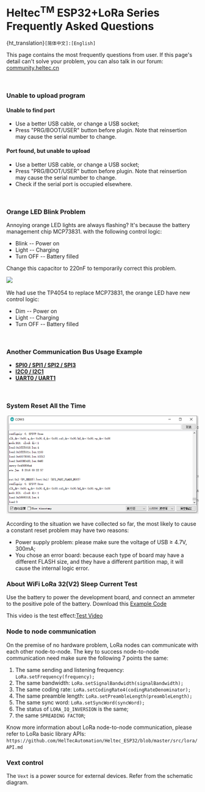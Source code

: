 # Heltec<sup>TM</sup> ESP32+LoRa Series Frequently Asked Questions
{ht_translation}`[简体中文]:[English]`

This page contains the most frequently questions from user. If this page's detail can't solve your problem, you can also talk in our forum: [community.heltec.cn](http://community.heltec.cn/)

&nbsp;

### Unable to upload program
#### Unable to find port
- Use a better USB cable, or change a USB socket;
- Press "PRG/BOOT/USER" button before plugin. Note that reinsertion may cause the serial number to change.
#### Port found, but unable to upload
- Use a better USB cable, or change a USB socket;
- Press "PRG/BOOT/USER" button before plugin. Note that reinsertion may cause the serial number to change.
- Check if the serial port is occupied elsewhere.

&nbsp;

### Orange LED Blink Problem

Annoying orange LED lights are always flashing? It's because the battery management chip MCP73831. with the following control logic:

- Blink -- Power on
- Light -- Charging
- Turn OFF -- Battery filled

Change this capacitor to 220nF to temporarily correct this problem.

![](img/frequently_asked_questions/replcae.png)

We had use the TP4054 to replace MCP73831, the orange LED have new control logic:

- Dim -- Power on
- Light -- Charging
- Turn OFF -- Battery filled

&nbsp;

### Another Communication Bus Usage Example

- **[SPI0 / SPI1 / SPI2 / SPI3](https://github.com/Heltec-Aaron-Lee/WiFi_Kit_series/tree/master/esp32/libraries/SPI/examples/SPI_Multiple_Buses)**
- **[I2C0 / I2C1](https://github.com/HelTecAutomation/Heltec_ESP32/blob/master/examples/ESP32/I2C1_Scanner/I2C1_Scanner.ino)**
- **[UART0 / UART1](https://github.com/HelTecAutomation/Heltec_ESP32/blob/master/examples/ESP32/Serial2/Serial2.ino)**

&nbsp;

### System Reset All the Time

![](img/frequently_asked_questions/resetallthetime.png)

According to the situation we have collected so far, the most likely to cause a constant reset problem may have two reasons:

- Power supply problem: please make sure the voltage of USB ≥ 4.7V, 300mA;
- You chose an error board: because each type of board may have a different FLASH size, and they have a different partition map, it will cause the internal logic error.

### About WiFi LoRa 32(V2) Sleep Current Test

Use the battery to power the development board, and connect an ammeter to the positive pole of the battery. Download this [Example Code](https://github.com/HelTecAutomation/Heltec_ESP32/blob/master/examples/Low_Power/Low_Power.ino)

This video is the test effect:[Test Video](https://v.youku.com/v_show/id_XNDI2NTE1NTQ3Ng==.html?spm=a2h3j.8428770.3416059.1)

### Node to node communication

On the premise of no hardware problem, LoRa nodes can communicate with each other node-to-node. The key to success node-to-node communication need make sure the following 7 points the same:

1.  The same sending and listening frequency: `LoRa.setFrequency(frequency);`
2.  The same bandwidth: `LoRa.setSignalBandwidth(signalBandwidth);`
3.  The same coding rate: `LoRa.setCodingRate4(codingRateDenominator);`
4.  The same preamble length: `LoRa.setPreambleLength(preambleLength);`
5.  The same sync word: `LoRa.setSyncWord(syncWord);`
6.  The status of `LORA_IQ_INVERSION` is the same;
7.  the same `SPREADING FACTOR`;

Know more information about LoRa node-to-node communication, please refer to LoRa basic library APIs: `https://github.com/HelTecAutomation/Heltec_ESP32/blob/master/src/lora/API.md`

### Vext control

The `Vext` is a power source for external devices. Refer from the schematic diagram.